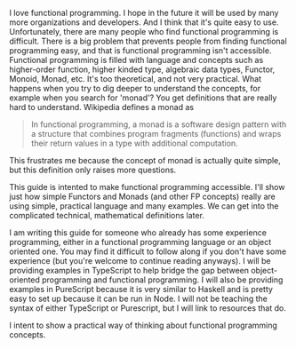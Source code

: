 I love functional programming. I hope in the future it will be used by many more organizations and developers. And I think that it's quite easy to use. Unfortunately, there are many people who find functional programming is difficult. There is a big problem that prevents people from finding functional programming easy, and that is functional programming isn't accessible. Functional programming is filled with language and concepts such as higher-order function, higher kinded type, algebraic data types, Functor, Monoid, Monad, etc. It's too theoretical, and not very practical. What happens when you try to dig deeper to understand the concepts, for example when you search for 'monad'? You get definitions that are really hard to understand. Wikipedia defines a monad as
> In functional programming, a monad is a software design pattern with a structure that combines program fragments (functions) and wraps their return values in a type with additional computation.

This frustrates me because the concept of monad is actually quite simple, but this definition only raises more questions.

This guide is intented to make functional programming accessible. I'll show just how simple Functors and Monads (and other FP concepts) really are using simple, practical language and many examples. We can get into the complicated technical, mathematical definitions later.

I am writing this guide for someone who already has some experience programming, either in a functional programming language or an object oriented one. You may find it difficult to follow along if you don't have some experience (but you're welcome to continue reading anyways). I will be providing examples in TypeScript to help bridge the gap between object-oriented programming and functional programming. I will also be providing examples in PureScript because it is very similar to Haskell and is pretty easy to set up because it can be run in Node. I will not be teaching the syntax of either TypeScript or Purescript, but I will link to resources that do.

I intent to show a practical way of thinking about functional programming concepts.